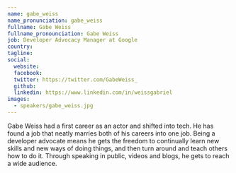 ```yaml
---
name: gabe_weiss
name_pronunciation: gabe_weiss
fullname: Gabe Weiss
fullname_pronounciation: Gabe Weiss
job: Developer Advocacy Manager at Google
country: 
tagline: 
social:
  website: 
  facebook:
  twitter: https://twitter.com/GabeWeiss_ 
  github: 
  linkedin: https://www.linkedin.com/in/weissgabriel
images:
  - speakers/gabe_weiss.jpg
---
```


Gabe Weiss had a first career as an actor and shifted into tech. He has found a job that neatly marries both of his careers into one job. Being a developer advocate means he gets the freedom to continually learn new skills and new ways of doing things, and then turn around and teach others how to do it. Through speaking in public, videos and blogs, he gets to reach a wide audience.
